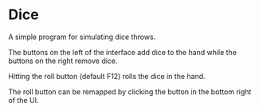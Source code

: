 # Dice

A simple program for simulating dice throws.

The buttons on the left of the interface add dice to the hand while the buttons on the right remove dice.

Hitting the roll button (default F12) rolls the dice in the hand.

The roll button can be remapped by clicking the button in the bottom right of the UI.